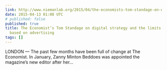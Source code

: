 ```yaml
---
link: http://www.niemanlab.org/2015/04/the-economists-tom-standage-on-digital-strategy-and-the-limits-of-a-model-based-on-advertising/
date: 2015-04-13 01:08 UTC
# published: false
published: true
title: The Economist’s Tom Standage on digital strategy and the limits of a model
  based on advertising
tags: []
---
```


LONDON — The past few months have been full of change at The Economist. In January, Zanny Minton Beddoes was appointed the magazine’s new editor after her…
